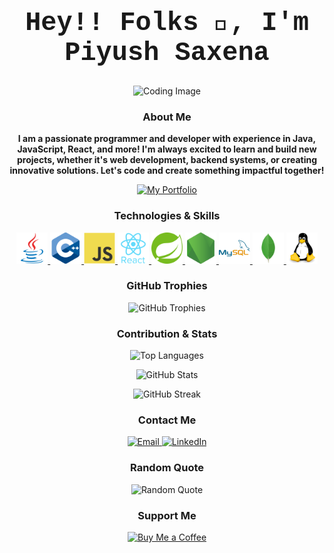 <h1 align="center" style="animation: colorChange 2s infinite; font-size: 3em; font-family: 'Courier New', Courier, monospace;">
  Hey!! Folks 👋, I'm Piyush Saxena
</h1>

<!-- SVG 3D Coding Image -->
<p align="center">
  <img src="https://img.freepik.com/free-vector/coding-round-composition_1284-40752.jpg?t=st=1726158632~exp=1726162232~hmac=a21ae257099cd913cb73f8970b702c8600bcba646c2d187ab0bc44f2c7ca7e2f&w=740" alt="Coding Image" width="300" height="300"/>
</p>

<h3 align="center">About Me</h3>
<p align="center">
  <strong>
    I am a passionate programmer and developer with experience in Java, JavaScript, React, and more! I'm always excited to learn and build new projects, whether it's web development, backend systems, or creating innovative solutions. Let's code and create something impactful together!
  </strong>
</p>
<p align="center">
  <a href="https://portfolio-1-green-eight.vercel.app/" target="_blank" rel="noreferrer">
    <img src="https://img.shields.io/badge/Check%20out%20my-Portfolio-green?style=for-the-badge&logo=vercel&logoColor=white" alt="My Portfolio" />
  </a>
</p>

<h3 align="center">Technologies & Skills</h3>
<p align="center">
  <!-- Skills -->
  <a href="https://www.java.com" target="_blank" rel="noreferrer">
    <img src="https://raw.githubusercontent.com/devicons/devicon/master/icons/java/java-original.svg" alt="Java" width="50" height="50"/>
  </a>
  <a href="https://www.cplusplus.com/" target="_blank" rel="noreferrer">
    <img src="https://raw.githubusercontent.com/devicons/devicon/master/icons/cplusplus/cplusplus-original.svg" alt="C++" width="50" height="50"/>
  </a>
  <a href="https://developer.mozilla.org/en-US/docs/Web/JavaScript" target="_blank" rel="noreferrer">
    <img src="https://raw.githubusercontent.com/devicons/devicon/master/icons/javascript/javascript-original.svg" alt="JavaScript" width="50" height="50"/>
  </a>
  <a href="https://reactjs.org/" target="_blank" rel="noreferrer">
    <img src="https://raw.githubusercontent.com/devicons/devicon/master/icons/react/react-original-wordmark.svg" alt="React" width="50" height="50"/>
  </a>
  <a href="https://spring.io/projects/spring-boot" target="_blank" rel="noreferrer">
    <img src="https://raw.githubusercontent.com/devicons/devicon/master/icons/spring/spring-original.svg" alt="Spring Boot" width="50" height="50"/>
  </a>
  <a href="https://nodejs.org/" target="_blank" rel="noreferrer">
    <img src="https://raw.githubusercontent.com/devicons/devicon/master/icons/nodejs/nodejs-original.svg" alt="Node.js" width="50" height="50"/>
  </a>
  <a href="https://www.mysql.com/" target="_blank" rel="noreferrer">
    <img src="https://raw.githubusercontent.com/devicons/devicon/master/icons/mysql/mysql-original-wordmark.svg" alt="MySQL" width="50" height="50"/>
  </a>
  <a href="https://www.mongodb.com/" target="_blank" rel="noreferrer">
    <img src="https://raw.githubusercontent.com/devicons/devicon/master/icons/mongodb/mongodb-original.svg" alt="MongoDB" width="50" height="50"/>
  </a>
  <a href="https://www.linux.org/" target="_blank" rel="noreferrer">
    <img src="https://raw.githubusercontent.com/devicons/devicon/master/icons/linux/linux-original.svg" alt="Linux" width="50" height="50"/>
  </a>
</p>

<h3 align="center">GitHub Trophies</h3>
<p align="center">
  <img src="https://github-profile-trophy.vercel.app/?username=piyush-droid996&theme=radical" alt="GitHub Trophies"/>
</p>

<h3 align="center">Contribution & Stats</h3>
<p align="center">
  <img src="https://github-readme-stats.vercel.app/api/top-langs?username=piyush-droid996&show_icons=true&locale=en&layout=compact&theme=radical" alt="Top Languages" />
</p>
<p align="center">
  <img src="https://github-readme-stats.vercel.app/api?username=piyush-droid996&show_icons=true&locale=en&theme=radical" alt="GitHub Stats" />
</p>
<p align="center">
  <img src="https://github-readme-streak-stats.herokuapp.com/?user=piyush-droid996&theme=radical" alt="GitHub Streak" />
</p>

<h3 align="center">Contact Me</h3>
<p align="center">
  <a href="mailto:piyush.saxena@example.com">
    <img src="https://img.shields.io/badge/Email-D14836?style=for-the-badge&logo=gmail&logoColor=white" alt="Email" />
  </a>
  <a href="https://www.linkedin.com/in/piyush-saxena996/" target="_blank" rel="noreferrer">
    <img src="https://img.shields.io/badge/LinkedIn-0077B5?style=for-the-badge&logo=linkedin&logoColor=white" alt="LinkedIn" />
  </a>
</p>

<h3 align="center">Random Quote</h3>
<p align="center">
  <img src="https://quotes-github-readme.vercel.app/api?type=horizontal&theme=radical" alt="Random Quote" />
</p>

<h3 align="center">Support Me</h3>
<p align="center">
  <a href="https://www.buymeacoffee.com/piyush996" target="_blank" rel="noreferrer">
    <img src="https://img.shields.io/badge/Buy%20me%20a%20coffee-%23FFDD00.svg?style=for-the-badge&logo=buy-me-a-coffee&logoColor=black" alt="Buy Me a Coffee" />
  </a>
</p>

